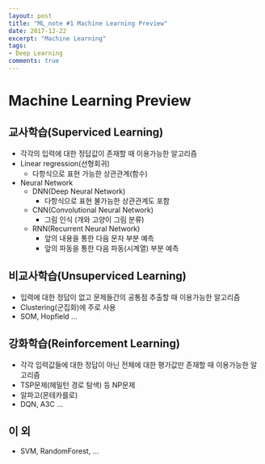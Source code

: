 ```yaml
---
layout: post
title: "ML_note #1 Machine Learning Preview"
date: 2017-12-22
excerpt: "Machine Learning"
tags:
- Deep Learning
comments: true
---
```

# Machine Learning Preview
## 교사학습(Superviced Learning)
- 각각의 입력에 대한 정답값이 존재할 때 이용가능한 알고리즘
- Linear regression(선형회귀)
    - 다항식으로 표현 가능한 상관관계(함수)
- Neural Network
  - DNN(Deep Neural Network)
    - 다항식으로 표현 불가능한 상관관계도 포함
  - CNN(Convolutional Neural Network)
    - 그림 인식 (개와 고양이 그림 분류)
  - RNN(Recurrent Neural Network)
    - 앞의 내용을 통한 다음 문자 부분 예측
    - 앞의 파동을 통한 다음 파동(시계열) 부분 예측

## 비교사학습(Unsuperviced Learning)
- 입력에 대한 정답이 없고 문제들간의 공통점 추출할 때 이용가능한 알고리즘
- Clustering(군집화)에 주로 사용
- SOM, Hopfield ...

## 강화학습(Reinforcement Learning)
- 각각 입력값들에 대한 정답이 아닌 전체에 대한 평가값만 존재할 때 이용가능한 알고리즘
- TSP문제(헤밀턴 경로 탐색) 등 NP문제
- 알파고(몬테카를로)
- DQN, A3C ...

## 이 외
- SVM, RandomForest, ...

